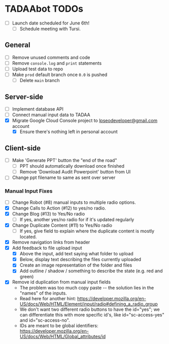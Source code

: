 # TADAAbot TODOs

* [ ] Launch date scheduled for June 6th!
	* [ ] Schedule meeting with Tursi.

## General
* [ ] Remove unused comments and code
* [ ] Remove `console.log` and `print` statements
* [ ] Upload test data to repo
* [ ] Make `prod` default branch once `0.0` is pushed
	* [ ] Delete `main` branch

## Server-side
* [ ] Implement database API
* [ ] Connect manual input data to TADAA
* [X] Migrate Google Cloud Console project to lpseodeveloper@gmail.com account
	* [X] Ensure there's nothing left in personal account

## Client-side
* [ ] Make 'Generate PPT' button the "end of the road"
	* [ ] PPT should automatically download once finished
	* [ ] Remove 'Download Audit Powerpoint' button from UI
* [ ] Change ppt filename to same as sent over server

### Manual Input Fixes

* [ ] Change Robot (#8) manual inputs to multiple radio options.
* [x] Change Calls to Action (#12) to yes/no radio.
* [x] Change Blog (#13) to Yes/No radio
	* [ ] If yes, another yes/no radio for if it's updated regularly
* [x] Change Duplicate Content (#11) to Yes/No radio
	* [ ] If yes, give field to explain where the duplicate content is mostly located.

* [x] Remove navigation links from header
* [x] Add feedback to file upload input
	* [x] Above the input, add text saying what folder to upload
	* [x] Below, display text describing the files currently uploaded
	* [x] Create an image representation of the folder and files
	* [x] Add outline / shadow / something to describe the state (e.g. red and green)
* [x] Remove id duplication from manual input fields
	* The problem was too much copy paste -- the solution lies in the "names" of the inputs.
	* Read here for another hint: https://developer.mozilla.org/en-US/docs/Web/HTML/Element/input/radio#defining_a_radio_group
	* We don't want two different radio buttons to have the id="yes"; we can differentiate this with more specific id's, like id="sc-access-yes" and id="sc-access-no".
	* IDs are meant to be global identifiers: https://developer.mozilla.org/en-US/docs/Web/HTML/Global_attributes/id

